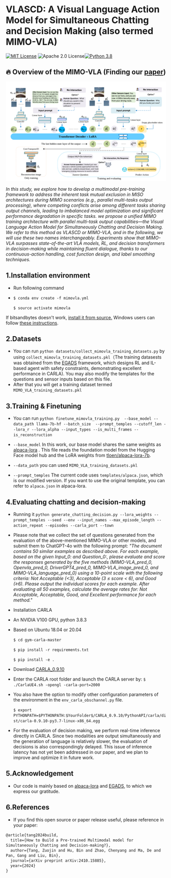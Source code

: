 VLASCD: A Visual Language Action Model for Simultaneous Chatting and Decision Making (also termed MIMO-VLA)
======
[![MIT License](https://img.shields.io/badge/license-MIT-blue.svg)](LICENSE.md) ![Apache 2.0 License](https://img.shields.io/badge/License-Apache%202.0-blue.svg)[![Python 3.8](https://img.shields.io/badge/python-3.8-blue.svg)](https://www.python.org/downloads/release/python-380/)
## :fire: Overview of the MIMO-VLA (Finding our [paper](https://arxiv.org/abs/2410.15885)) 
![images](mimo_vla_framework.png)

*In this study, we explore how to develop a multimodal pre-training framework to address the inherent task mutual exclusion in MISO architectures during MIMO scenarios (e.g., parallel multi-tasks output processing), where competing conflicts arise among different tasks sharing output channels, leading to imbalanced model optimization and significant performance degradation in specific tasks. we propose a unified MIMO training architecture with parallel multi-task output capabilities—the Visual Language Action Model for Simultaneously Chatting and Decision Making. We refer to this method as VLASCD or MIMO-VLA, and in the following, we will use these two names interchangeably. Experiments show that MIMO-VLA surpasses state-of-the-art VLA models, RL, and decision transformers in decision-making while maintaining fluent dialogue, thanks to our continuous-action handling, cost function design, and label smoothing techniques.*

## 1.Installation  environment

* Run following command
* 
    `$ conda env create -f mimovla.yml`
  
    `$ source activate mimovla`

If bitsandbytes doesn't work, [install it from source.](https://github.com/TimDettmers/bitsandbytes/blob/main/compile_from_source.md) Windows users can follow [these instructions](https://github.com/tloen/alpaca-lora/issues/17).

## 2.Datasets
* You can run `python datasets/collect_mimovla_training_datasets.py` by using `collect_mimovla_training_datasets.pkl`（The training datasests was obtained from the [EGADS](https://github.com/Mark-zjtang/EGADS) framework, which designs RL and IL-based agent with safety constraints, demonstrating excellent performance in CARLA). You may also modify the templates for the questions and sensor inputs based on this file.
* After that you will get a training dataset termed `MIMO_VLA_training_datasets.pkl`
  
## 3.Training & Finetuning 

* You can run `python finetune_mimovla_training.py  --base_model --data_path llama-7b-hf --batch_size  --prompt_temples --cutoff_len --lora_r --lora_alpha --input_types --is_multi_frames --is_reconstruction `
  
* `--base_model` In this work, our base model shares the same weights as [alpaca-lora](https://github.com/tloen/alpaca-lora?tab=readme-ov-file) . This file reads the foundation model from the Hugging Face model hub and the LoRA weights from [tloen/alpaca-lora-7b](https://huggingface.co/tloen/alpaca-lora-7b).
  
* `--data_path` you can used `MIMO_VLA_training_datasets.pkl`
  
* `--prompt_temples` The current code uses `templates/alpaca.json`, which is our modified version. If you want to use the original template, you can refer to `alpaca.json` in alpaca-lora.

## 4.Evaluating chatting and decision-making 

* Running it `python generate_chatting_decision.py --lora_weights --prompt_temples --seed --env --input_names --max_episode_length --action_repeat --episodes --carla_port --town`
* Please note that we collect the set of questions generated from the evaluation of the above-mentioned MIMO-VLA or other models, and submit them to ChatGPT-4o with the following prompt:
*"The document contains 50 similar examples as described above. For each example, based on the given Input_0: and Question_0:, please evaluate and score the responses generated by the five methods (MIMO-VLA_pred_0, Openvla_pred_0, DriverGPT4_pred_0, MIMO-VLA_image_pred_0, and MIMO-VLA_language_pred_0) using a 10-point scale with the following criteria: Not Acceptable (<3), Acceptable (3 ≤ score < 6), and Good (≥6). Please output the individual scores for each example. After evaluating all 50 examples, calculate the average rates for: Not Acceptable, Acceptable, Good, and Excellent performance for each method."*

* Installation CARLA
* An NVIDIA V100 GPU, python 3.8.3
* Based on Ubuntu 18.04 or 20.04

    `$ cd gym-carla-master`

    `$ pip install -r requirements.txt`

    `$ pip install -e .`

* Download  [CARLA_0.9.10](https://github.com/carla-simulator/carla/releases)

* Enter the CARLA root folder and launch the CARLA server by:
    `$ ./CarlaUE4.sh -opengl -carla-port=2000`
* You also have the option to modify other configuration parameters of the environment in the `env_carla_obschannel.py` file.

    `$ export PYTHONPATH=$PYTHONPATH:$YourFolder$/CARLA_0.9.10/PythonAPI/carla/dist/carla-0.9.10-py3.7-linux-x86_64.egg`
* For the evaluation of decision making, we perform real-time inference directly in CARLA. Since two modalities are output simultaneously and the generation of language is relatively slower, the evaluation of decisions is also correspondingly delayed. This issue of inference latency has not yet been addressed in our paper, and we plan to improve and optimize it in future work.

## 5.Acknowledgement
* Our code is mainly based on [alpaca-lora](https://github.com/tloen/alpaca-lora?tab=readme-ov-file) and [EGADS](https://github.com/Mark-zjtang/EGADS), to which we express our gratitude.

## 6.References
* If you find this open source or paper release useful, please reference in your paper:
```
@article{tang2024build,
  title={How to Build a Pre-trained Multimodal model for Simultaneously Chatting and Decision-making?},
  author={Tang, Zuojin and Hu, Bin and Zhao, Chenyang and Ma, De and Pan, Gang and Liu, Bin},
  journal={arXiv preprint arXiv:2410.15885},
  year={2024}
}
```
